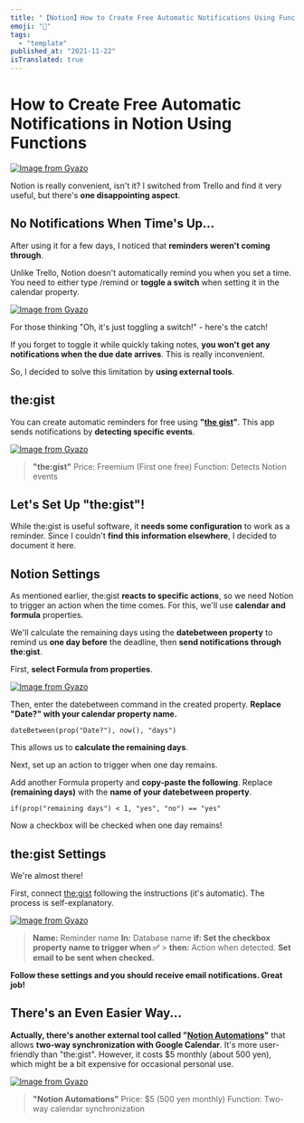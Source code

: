 ```yaml
---
title: "【Notion】How to Create Free Automatic Notifications Using Functions"
emoji: "🤖"
tags:
  - "template"
published_at: "2021-11-22"
isTranslated: true
---
```


# How to Create Free Automatic Notifications in Notion Using Functions

[![Image from Gyazo](https://i.gyazo.com/e3e188f6c332d548eae437e39be4a807.png)](https://gyazo.com/e3e188f6c332d548eae437e39be4a807)

Notion is really convenient, isn't it? I switched from Trello and find it very useful, but there's **one disappointing aspect**.

## No Notifications When Time's Up...

After using it for a few days, I noticed that **reminders weren't coming through**.

Unlike Trello, Notion doesn't automatically remind you when you set a time. You need to either type /remind or **toggle a switch** when setting it in the calendar property.

[![Image from Gyazo](https://i.gyazo.com/7fcf5777053ff01cb2eb4efcea5cbd4c.png)](https://gyazo.com/7fcf5777053ff01cb2eb4efcea5cbd4c)

For those thinking "Oh, it's just toggling a switch!" - here's the catch!

If you forget to toggle it while quickly taking notes, **you won't get any notifications when the due date arrives**. This is really inconvenient.

So, I decided to solve this limitation by **using external tools**.

## the:gist

You can create automatic reminders for free using **"[the gist](https://www.thegist.so)"**. This app sends notifications by **detecting specific events**.

[![Image from Gyazo](https://i.gyazo.com/adeaa61701d46a54986681e355701023.png)](https://gyazo.com/adeaa61701d46a54986681e355701023)

> **"the:gist"**
> Price: Freemium (First one free)
> Function: Detects Notion events

## Let's Set Up "the:gist"!

While the:gist is useful software, it **needs some configuration** to work as a reminder. Since I couldn't **find this information elsewhere**, I decided to document it here.

## Notion Settings

As mentioned earlier, the:gist **reacts to specific actions**, so we need Notion to trigger an action when the time comes. For this, we'll use **calendar and formula** properties.

We'll calculate the remaining days using the **datebetween property** to remind us **one day before** the deadline, then **send notifications through the:gist**.

First, **select Formula from properties**.

[![Image from Gyazo](https://i.gyazo.com/2c0fcdd9827bfc48dc9b431178fdbb8a.png)](https://gyazo.com/2c0fcdd9827bfc48dc9b431178fdbb8a)

Then, enter the datebetween command in the created property. **Replace "Date?" with your calendar property name.**

```
dateBetween(prop("Date?"), now(), "days")
```

This allows us to **calculate the remaining days**.

Next, set up an action to trigger when one day remains.

Add another Formula property and **copy-paste the following**. Replace **(remaining days)** with the **name of your datebetween property**.

```
if(prop("remaining days") < 1, "yes", "no") == "yes"
```

Now a checkbox will be checked when one day remains!

## **the:gist Settings**

We're almost there!

First, connect [the:gist](https://app.thegist.so/) following the instructions (it's automatic). The process is self-explanatory.

[![Image from Gyazo](https://i.gyazo.com/05aa0cf1bf34499e55102532c4f700ea.png)](https://gyazo.com/05aa0cf1bf34499e55102532c4f700ea)

> **Name:** Reminder name
> **In:** Database name
> **if: Set the checkbox property name to trigger when ✅** > **then:** Action when detected. **Set email to be sent when checked.**

**Follow these settings and you should receive email notifications. Great job!**

## There's an Even Easier Way...

**Actually, there's another external tool called "[Notion Automations](https://notion-automations.com/calendar/)"** that allows **two-way synchronization with Google Calendar**. It's more user-friendly than "the:gist". However, it costs $5 monthly (about 500 yen), which might be a bit expensive for occasional personal use.

[![Image from Gyazo](https://i.gyazo.com/9c06dc485dfeef48bc92a8efcdde705d.png)](https://gyazo.com/9c06dc485dfeef48bc92a8efcdde705d)

> **"Notion Automations"**
> Price: $5 (500 yen monthly)
> Function: Two-way calendar synchronization

##
